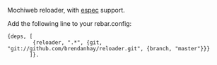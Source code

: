 Mochiweb reloader, with [espec](https://github.com/lucaspiller/espec) support.

Add the following line to your rebar.config:

    {deps, [
            {reloader, ".*", {git, "git://github.com/brendanhay/reloader.git", {branch, "master"}}}
           ]}.